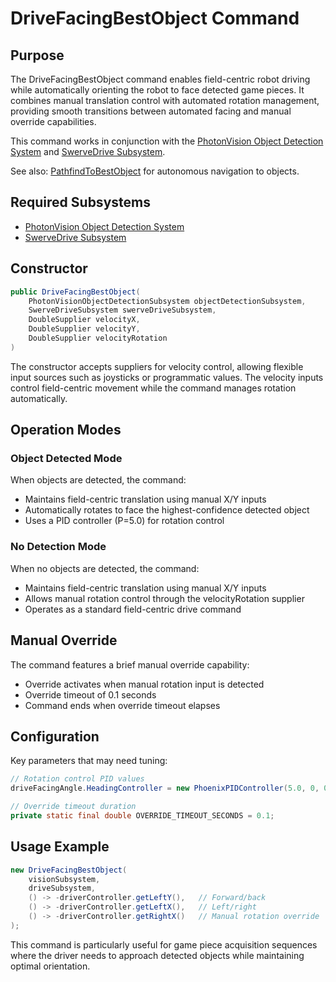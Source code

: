 # DriveFacingBestObject Command

## Purpose
The DriveFacingBestObject command enables field-centric robot driving while automatically orienting the robot to face detected game pieces. It combines manual translation control with automated rotation management, providing smooth transitions between automated facing and manual override capabilities.

This command works in conjunction with the [PhotonVision Object Detection System](../subsystems/vision/objectdetection.md) and [SwerveDrive Subsystem](../subsystems/swerve.md).

See also: [PathfindToBestObject](./pathfindtobestobject.md) for autonomous navigation to objects.

## Required Subsystems
- [PhotonVision Object Detection System](../subsystems/vision/objectdetection.md)
- [SwerveDrive Subsystem](../subsystems/swerve.md)

## Constructor
```java
public DriveFacingBestObject(
    PhotonVisionObjectDetectionSubsystem objectDetectionSubsystem,
    SwerveDriveSubsystem swerveDriveSubsystem,
    DoubleSupplier velocityX,
    DoubleSupplier velocityY,
    DoubleSupplier velocityRotation
)
```

The constructor accepts suppliers for velocity control, allowing flexible input sources such as joysticks or programmatic values. The velocity inputs control field-centric movement while the command manages rotation automatically.

## Operation Modes

### Object Detected Mode
When objects are detected, the command:
- Maintains field-centric translation using manual X/Y inputs
- Automatically rotates to face the highest-confidence detected object
- Uses a PID controller (P=5.0) for rotation control

### No Detection Mode
When no objects are detected, the command:
- Maintains field-centric translation using manual X/Y inputs
- Allows manual rotation control through the velocityRotation supplier
- Operates as a standard field-centric drive command

## Manual Override
The command features a brief manual override capability:
- Override activates when manual rotation input is detected
- Override timeout of 0.1 seconds
- Command ends when override timeout elapses

## Configuration
Key parameters that may need tuning:
```java
// Rotation control PID values
driveFacingAngle.HeadingController = new PhoenixPIDController(5.0, 0, 0.0);

// Override timeout duration
private static final double OVERRIDE_TIMEOUT_SECONDS = 0.1;
```

## Usage Example
```java
new DriveFacingBestObject(
    visionSubsystem,
    driveSubsystem,
    () -> -driverController.getLeftY(),   // Forward/back
    () -> -driverController.getLeftX(),   // Left/right
    () -> -driverController.getRightX()   // Manual rotation override
);
```

This command is particularly useful for game piece acquisition sequences where the driver needs to approach detected objects while maintaining optimal orientation.
